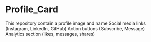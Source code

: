 # Profile_Card
This repository contain a profile image and name Social media links (Instagram, LinkedIn, GitHub) Action buttons (Subscribe, Message) Analytics section (likes, messages, shares)
